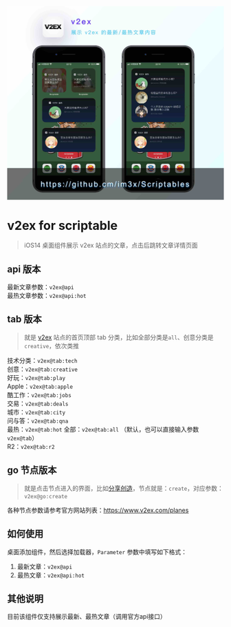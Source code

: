 ![](/v2ex/screenshot.jpg)

# v2ex for scriptable
> iOS14 桌面组件展示 v2ex 站点的文章，点击后跳转文章详情页面


## api 版本
最新文章参数：`v2ex@api`     
最热文章参数：`v2ex@api:hot`

## tab 版本
> 就是 [v2ex](https://www.v2ex.com) 站点的首页顶部 tab 分类，比如全部分类是`all`、创意分类是`creative`，依次类推

技术分类：`v2ex@tab:tech`    
创意：`v2ex@tab:creative`    
好玩：`v2ex@tab:play`    
Apple：`v2ex@tab:apple`    
酷工作：`v2ex@tab:jobs`    
交易：`v2ex@tab:deals`    
城市：`v2ex@tab:city`    
问与答：`v2ex@tab:qna`    
最热：`v2ex@tab:hot`
全部：`v2ex@tab:all` （默认，也可以直接输入参数`v2ex@tab`）    
R2：`v2ex@tab:r2`    

## go 节点版本
> 就是点击节点进入的界面，比如[分享创造](https://www.v2ex.com/go/create)，节点就是：`create`，对应参数：`v2ex@go:create`    

各种节点参数请参考官方网站列表：https://www.v2ex.com/planes

## 如何使用
桌面添加组件，然后选择加载器，`Parameter` 参数中填写如下格式：

1. 最新文章：`v2ex@api`
2. 最热文章：`v2ex@api:hot`

## 其他说明
目前该组件仅支持展示最新、最热文章（调用官方api接口）
